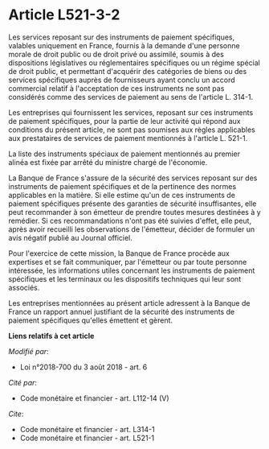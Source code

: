 # Article L521-3-2

Les services reposant sur des instruments de paiement spécifiques, valables uniquement en France, fournis à la demande d'une
personne morale de droit public ou de droit privé ou assimilé, soumis à des dispositions législatives ou réglementaires
spécifiques ou un régime spécial de droit public, et permettant d'acquérir des catégories de biens ou des services
spécifiques auprès de fournisseurs ayant conclu un accord commercial relatif à l'acceptation de ces instruments ne sont pas
considérés comme des services de paiement au sens de l'article L. 314-1.

Les entreprises qui fournissent les services, reposant sur ces instruments de paiement spécifiques, pour la partie de leur
activité qui répond aux conditions du présent article, ne sont pas soumises aux règles applicables aux prestataires de
services de paiement mentionnés à l'article L. 521-1.

La liste des instruments spéciaux de paiement mentionnés au premier alinéa est fixée par arrêté du ministre chargé de
l'économie.

La Banque de France s'assure de la sécurité des services reposant sur des instruments de paiement spécifiques et de la
pertinence des normes applicables en la matière. Si elle estime qu'un de ces instruments de paiement spécifiques présente des
garanties de sécurité insuffisantes, elle peut recommander à son émetteur de prendre toutes mesures destinées à y remédier.
Si ces recommandations n'ont pas été suivies d'effet, elle peut, après avoir recueilli les observations de l'émetteur,
décider de formuler un avis négatif publié au Journal officiel.

Pour l'exercice de cette mission, la Banque de France procède aux expertises et se fait communiquer, par l'émetteur ou par
toute personne intéressée, les informations utiles concernant les instruments de paiement spécifiques et les terminaux ou les
dispositifs techniques qui leur sont associés.

Les entreprises mentionnées au présent article adressent à la Banque de France un rapport annuel justifiant de la sécurité
des instruments de paiement spécifiques qu'elles émettent et gèrent.

**Liens relatifs à cet article**

_Modifié par_:

  - Loi n°2018-700 du 3 août 2018 - art. 6

_Cité par_:

  - Code monétaire et financier - art. L112-14 (V)

_Cite_:

  - Code monétaire et financier - art. L314-1
  - Code monétaire et financier - art. L521-1
